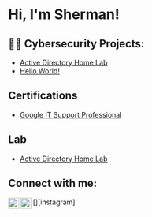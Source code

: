 <h1>Hi, I'm Sherman! </h1>

<h2>👨‍💻 Cybersecurity Projects:</h2>

- [Active Directory Home Lab ](https://github.com/Shermanii/ActiveDirectoryLab/tree/main)
- [Hello World!](https://github.com/Shermanii/ActiveDirectoryLab/tree/main)

<h2> Certifications</h2>

- [Google IT Support Professional]()

<h2> Lab </h2>

- [Active Directory Home Lab]()

<h2> Connect with me:</h2>



[<img align="left" alt="JoshMadakor | LinkedIn" width="22px" src="https://cdn.jsdelivr.net/npm/simple-icons@v3/icons/linkedin.svg" />][linkedin]
[<img align="left" alt="JoshMadakor | Instagram" width="22px" src="https://cdn.jsdelivr.net/npm/simple-icons@v3/icons/instagram.svg" />][instagram]




[linkedin]: https://linkedin.com/in/shermancannonjr

<!--
**joshmadakor1/joshmadakor1** is a ✨ _special_ ✨ repository because its `README.md` (this file) appears on your GitHub profile.

Here are some ideas to get you started:

- 🔭 I’m currently working on ...
- 🌱 I’m currently learning ...
- 👯 I’m looking to collaborate on ...
- 🤔 I’m looking for help with ...
- 💬 Ask me about ...
- 📫 How to reach me: ...
- 😄 Pronouns: ...
- ⚡ Fun fact: ...
-->
